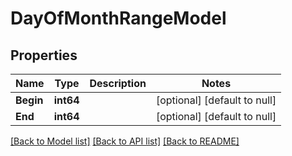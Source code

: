 # DayOfMonthRangeModel

## Properties
Name | Type | Description | Notes
------------ | ------------- | ------------- | -------------
**Begin** | **int64** |  | [optional] [default to null]
**End** | **int64** |  | [optional] [default to null]

[[Back to Model list]](../README.md#documentation-for-models) [[Back to API list]](../README.md#documentation-for-api-endpoints) [[Back to README]](../README.md)


